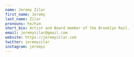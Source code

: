 ```yaml
---
name: Jeremy Zilar
first_name: Jeremy
last_name: Zilar
pronouns: he/him
short_bio: Artist and Board member of the Brooklyn Rail.
email: jeremyzilar@gmail.com
website: https://jeremyzilar.com
twitter: jeremyzilar
instagram: jeremyz
---
```

